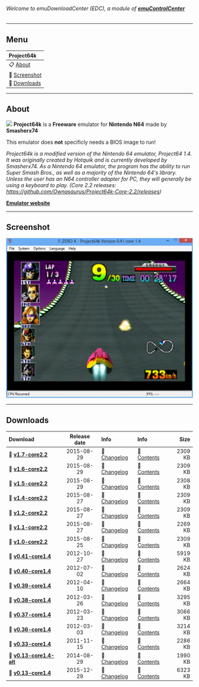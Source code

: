 ###### Welcome to emuDownloadCenter (EDC), a module of [**emuControlCenter**](https://github.com/PhoenixInteractiveNL/emuControlCenter/wiki)
***
## Menu
| **Project64k** |
|:---------|
| :clipboard: [About](#about) |
| :sunrise: [Screenshot](#screenshot) |
| :floppy_disk: [Downloads](#downloads) |
***
## About
![](https://github.com/PhoenixInteractiveNL/edc-masterhook/wiki/emulatorimages/project64k_logo_200.jpg)
**Project64k** is a **Freeware** emulator for **Nintendo N64** made by **Smasherx74**

This emulator does **not** specificly needs a BIOS image to run!

_Project64k is a modified version of the Nintendo 64 emulator, Project64 1.4. It was originally created by Hotquik and is currently developed by Smasherx74. As a Nintendo 64 emulator, the program has the ability to run Super Smash Bros., as well as a majority of the Nintendo 64's library. Unless the user has an N64 controller adapter for PC, they will generally be using a keyboard to play. (Core 2.2 releases: https://github.com/Ownasaurus/Project64k-Core-2.2/releases)_

[**Emulator website**](http://pj64k.blogspot.nl/)
***
## Screenshot
![](https://raw.githubusercontent.com/PhoenixInteractiveNL/edc-masterhook/master/downloadhooks/project64k/project64k_screen.jpg)
***
## Downloads
| Download | Release date  | Info       | Info       | Size       |
|:---------|:-------------:|:-----------|:-----------|-----------:|
| :floppy_disk: [**v1.7-core2.2**](https://github.com/PhoenixInteractiveNL/edc-repo0002/raw/master/project64k/1.7-core2.2.7z) | 2015-08-29 | :page_facing_up: [Changelog](https://github.com/PhoenixInteractiveNL/edc-repo0002/blob/master/project64k/1.7-core2.2_changelog.txt) | :mag_right: [Contents](https://github.com/PhoenixInteractiveNL/edc-repo0002/blob/master/project64k/1.7-core2.2_contents.txt) | 2309 KB |
| :floppy_disk: [**v1.6-core2.2**](https://github.com/PhoenixInteractiveNL/edc-repo0002/raw/master/project64k/1.6-core2.2.7z) | 2015-08-29 | :page_facing_up: [Changelog](https://github.com/PhoenixInteractiveNL/edc-repo0002/blob/master/project64k/1.6-core2.2_changelog.txt) | :mag_right: [Contents](https://github.com/PhoenixInteractiveNL/edc-repo0002/blob/master/project64k/1.6-core2.2_contents.txt) | 2309 KB |
| :floppy_disk: [**v1.5-core2.2**](https://github.com/PhoenixInteractiveNL/edc-repo0002/raw/master/project64k/1.5-core2.2.7z) | 2015-08-29 | :page_facing_up: [Changelog](https://github.com/PhoenixInteractiveNL/edc-repo0002/blob/master/project64k/1.5-core2.2_changelog.txt) | :mag_right: [Contents](https://github.com/PhoenixInteractiveNL/edc-repo0002/blob/master/project64k/1.5-core2.2_contents.txt) | 2308 KB |
| :floppy_disk: [**v1.4-core2.2**](https://github.com/PhoenixInteractiveNL/edc-repo0002/raw/master/project64k/1.4-core2.2.7z) | 2015-08-27 | :page_facing_up: [Changelog](https://github.com/PhoenixInteractiveNL/edc-repo0002/blob/master/project64k/1.4-core2.2_changelog.txt) | :mag_right: [Contents](https://github.com/PhoenixInteractiveNL/edc-repo0002/blob/master/project64k/1.4-core2.2_contents.txt) | 2309 KB |
| :floppy_disk: [**v1.2-core2.2**](https://github.com/PhoenixInteractiveNL/edc-repo0002/raw/master/project64k/1.2-core2.2.7z) | 2015-08-27 | :page_facing_up: [Changelog](https://github.com/PhoenixInteractiveNL/edc-repo0002/blob/master/project64k/1.2-core2.2_changelog.txt) | :mag_right: [Contents](https://github.com/PhoenixInteractiveNL/edc-repo0002/blob/master/project64k/1.2-core2.2_contents.txt) | 2309 KB |
| :floppy_disk: [**v1.1-core2.2**](https://github.com/PhoenixInteractiveNL/edc-repo0002/raw/master/project64k/1.1-core2.2.7z) | 2015-08-27 | :page_facing_up: [Changelog](https://github.com/PhoenixInteractiveNL/edc-repo0002/blob/master/project64k/1.1-core2.2_changelog.txt) | :mag_right: [Contents](https://github.com/PhoenixInteractiveNL/edc-repo0002/blob/master/project64k/1.1-core2.2_contents.txt) | 2269 KB |
| :floppy_disk: [**v1.0-core2.2**](https://github.com/PhoenixInteractiveNL/edc-repo0002/raw/master/project64k/1.0-core2.2.7z) | 2015-08-25 | :page_facing_up: [Changelog](https://github.com/PhoenixInteractiveNL/edc-repo0002/blob/master/project64k/1.0-core2.2_changelog.txt) | :mag_right: [Contents](https://github.com/PhoenixInteractiveNL/edc-repo0002/blob/master/project64k/1.0-core2.2_contents.txt) | 2309 KB |
| :floppy_disk: [**v0.41-core1.4**](https://github.com/PhoenixInteractiveNL/edc-repo0002/raw/master/project64k/0.41-core1.4.7z) | 2012-10-27 | :page_facing_up: [Changelog](https://github.com/PhoenixInteractiveNL/edc-repo0002/blob/master/project64k/0.41-core1.4_changelog.txt) | :mag_right: [Contents](https://github.com/PhoenixInteractiveNL/edc-repo0002/blob/master/project64k/0.41-core1.4_contents.txt) | 5919 KB |
| :floppy_disk: [**v0.40-core1.4**](https://github.com/PhoenixInteractiveNL/edc-repo0002/raw/master/project64k/0.40-core1.4.7z) | 2012-07-02 | :page_facing_up: [Changelog](https://github.com/PhoenixInteractiveNL/edc-repo0002/blob/master/project64k/0.40-core1.4_changelog.txt) | :mag_right: [Contents](https://github.com/PhoenixInteractiveNL/edc-repo0002/blob/master/project64k/0.40-core1.4_contents.txt) | 2624 KB |
| :floppy_disk: [**v0.39-core1.4**](https://github.com/PhoenixInteractiveNL/edc-repo0002/raw/master/project64k/0.39-core1.4.7z) | 2012-04-10 | :page_facing_up: [Changelog](https://github.com/PhoenixInteractiveNL/edc-repo0002/blob/master/project64k/0.39-core1.4_changelog.txt) | :mag_right: [Contents](https://github.com/PhoenixInteractiveNL/edc-repo0002/blob/master/project64k/0.39-core1.4_contents.txt) | 2664 KB |
| :floppy_disk: [**v0.38-core1.4**](https://github.com/PhoenixInteractiveNL/edc-repo0002/raw/master/project64k/0.38-core1.4.7z) | 2012-03-26 | :page_facing_up: [Changelog](https://github.com/PhoenixInteractiveNL/edc-repo0002/blob/master/project64k/0.38-core1.4_changelog.txt) | :mag_right: [Contents](https://github.com/PhoenixInteractiveNL/edc-repo0002/blob/master/project64k/0.38-core1.4_contents.txt) | 3295 KB |
| :floppy_disk: [**v0.37-core1.4**](https://github.com/PhoenixInteractiveNL/edc-repo0002/raw/master/project64k/0.37-core1.4.7z) | 2012-03-23 | :page_facing_up: [Changelog](https://github.com/PhoenixInteractiveNL/edc-repo0002/blob/master/project64k/0.37-core1.4_changelog.txt) | :mag_right: [Contents](https://github.com/PhoenixInteractiveNL/edc-repo0002/blob/master/project64k/0.37-core1.4_contents.txt) | 3066 KB |
| :floppy_disk: [**v0.36-core1.4**](https://github.com/PhoenixInteractiveNL/edc-repo0002/raw/master/project64k/0.36-core1.4.7z) | 2012-03-03 | :page_facing_up: [Changelog](https://github.com/PhoenixInteractiveNL/edc-repo0002/blob/master/project64k/0.36-core1.4_changelog.txt) | :mag_right: [Contents](https://github.com/PhoenixInteractiveNL/edc-repo0002/blob/master/project64k/0.36-core1.4_contents.txt) | 3214 KB |
| :floppy_disk: [**v0.33-core1.4**](https://github.com/PhoenixInteractiveNL/edc-repo0002/raw/master/project64k/0.33-core1.4.7z) | 2011-11-15 | :page_facing_up: [Changelog](https://github.com/PhoenixInteractiveNL/edc-repo0002/blob/master/project64k/0.33-core1.4_changelog.txt) | :mag_right: [Contents](https://github.com/PhoenixInteractiveNL/edc-repo0002/blob/master/project64k/0.33-core1.4_contents.txt) | 2286 KB |
| :floppy_disk: [**v0.13-core1.4-alt**](https://github.com/PhoenixInteractiveNL/edc-repo0002/raw/master/project64k/0.13-core1.4-alt.7z) | 2014-08-29 | :page_facing_up: [Changelog](https://github.com/PhoenixInteractiveNL/edc-repo0002/blob/master/project64k/0.13-core1.4-alt_changelog.txt) | :mag_right: [Contents](https://github.com/PhoenixInteractiveNL/edc-repo0002/blob/master/project64k/0.13-core1.4-alt_contents.txt) | 1990 KB |
| :floppy_disk: [**v0.13-core1.4**](https://github.com/PhoenixInteractiveNL/edc-repo0002/raw/master/project64k/0.13-core1.4.7z) | 2015-12-29 | :page_facing_up: [Changelog](https://github.com/PhoenixInteractiveNL/edc-repo0002/blob/master/project64k/0.13-core1.4_changelog.txt) | :mag_right: [Contents](https://github.com/PhoenixInteractiveNL/edc-repo0002/blob/master/project64k/0.13-core1.4_contents.txt) | 6323 KB |
